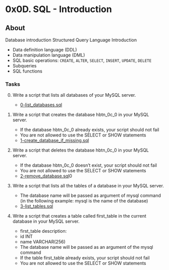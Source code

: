# 0x0D. SQL - Introduction
## About
Database introduction
Structured Query Language Introduction
* Data definition language (DDL)
* Data manipulation language (DML)
* SQL basic operations: `CREATE`, `ALTER`, `SELECT`, `INSERT`, `UPDATE`, `DELETE`
* Subqueries
* SQL functions
### Tasks
0. Write a script that lists all databases of your MySQL server.
	* [0-list_databases.sql](0-list_databases.sql)
1. Write a script that creates the database hbtn_0c_0 in your MySQL server.
	* If the database hbtn_0c_0 already exists, your script should not fail
	* You are not allowed to use the SELECT or SHOW statements
	- [1-create_database_if_missing.sql](1-create_database_if_missing.sql)
2. Write a script that deletes the database hbtn_0c_0 in your MySQL server.
	* If the database hbtn_0c_0 doesn’t exist, your script should not fail
	* You are not allowed to use the SELECT or SHOW statements
	- [2-remove_database.sql](2-remove_database.sql)0
3. Write a script that lists all the tables of a database in your MySQL server.
	* The database name will be passed as argument of mysql command (in the following example: mysql is the name of the database)
	- [3-list_tables.sql](3-list_tables.sql)
4. Write a script that creates a table called first_table in the current database in your MySQL server.

	* first_table description:
	- id INT
	- name VARCHAR(256)
	* The database name will be passed as an argument of the mysql command
	* If the table first_table already exists, your script should not fail
	* You are not allowed to use the SELECT or SHOW statements
